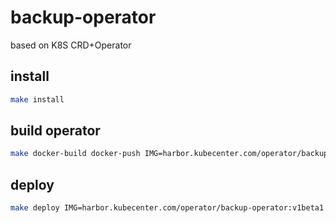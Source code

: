 # backup-operator

based on K8S CRD+Operator


## install 
```bash
make install
```

## build operator
```bash
make docker-build docker-push IMG=harbor.kubecenter.com/operator/backup-operator:v1beta1
```

## deploy
```bash
make deploy IMG=harbor.kubecenter.com/operator/backup-operator:v1beta1
```

